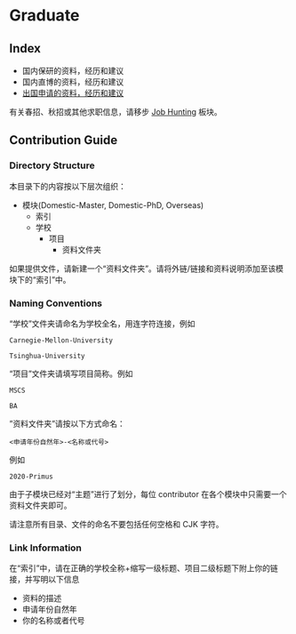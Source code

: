 # Graduate

## Index

- 国内保研的资料，经历和建议
- 国内直博的资料，经历和建议
- [出国申请的资料，经历和建议](Overseas/index.md)

有关春招、秋招或其他求职信息，请移步 [Job Hunting](../Job-Hunting/) 板块。

## Contribution Guide

### Directory Structure

本目录下的内容按以下层次组织：

- 模块(Domestic-Master, Domestic-PhD, Overseas)
    - 索引
    - 学校
        - 项目
            - 资料文件夹

如果提供文件，请新建一个“资料文件夹”。请将外链/链接和资料说明添加至该模块下的“索引”中。

### Naming Conventions

“学校”文件夹请命名为学校全名，用连字符连接，例如

```
Carnegie-Mellon-University

Tsinghua-University
```

“项目”文件夹请填写项目简称。例如

```
MSCS

BA
```

”资料文件夹”请按以下方式命名：

```
<申请年份自然年>-<名称或代号>
```

例如

```
2020-Primus
```

由于子模块已经对“主题”进行了划分，每位 contributor 在各个模块中只需要一个资料文件夹即可。

请注意所有目录、文件的命名不要包括任何空格和 CJK 字符。

### Link Information

在“索引”中，请在正确的学校全称+缩写一级标题、项目二级标题下附上你的链接，并写明以下信息

- 资料的描述
- 申请年份自然年
- 你的名称或者代号
